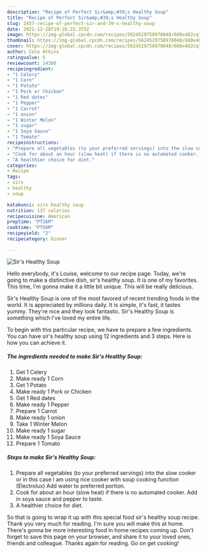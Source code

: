 ```yaml
---
description: "Recipe of Perfect Sir&amp;#39;s Healthy Soup"
title: "Recipe of Perfect Sir&amp;#39;s Healthy Soup"
slug: 2457-recipe-of-perfect-sir-and-39-s-healthy-soup
date: 2021-12-28T19:16:23.375Z
image: https://img-global.cpcdn.com/recipes/5624529758978048/680x482cq70/sirs-healthy-soup-recipe-main-photo.jpg
thumbnail: https://img-global.cpcdn.com/recipes/5624529758978048/680x482cq70/sirs-healthy-soup-recipe-main-photo.jpg
cover: https://img-global.cpcdn.com/recipes/5624529758978048/680x482cq70/sirs-healthy-soup-recipe-main-photo.jpg
author: Cole Atkins
ratingvalue: 5
reviewcount: 14380
recipeingredient:
- "1 Celery"
- "1 Corn"
- "1 Potato"
- "1 Pork or Chicken"
- "1 Red dates"
- "1 Pepper"
- "1 Carrot"
- "1 onion"
- "1 Winter Melon"
- "1 sugar"
- "1 Soya Sauce"
- "1 Tomato"
recipeinstructions:
- "Prepare all vegetables (to your preferred servings) into the slow cooker or in this case I am using rice cooker with soup cooking function (Electrolux) Add water to preferred portion."
- "Cook for about an hour (slow heat) if there is no automated cooker. Add in soya sauce and pepper to taste."
- "A healthier choice for diet."
categories:
- Recipe
tags:
- sirs
- healthy
- soup

katakunci: sirs healthy soup 
nutrition: 137 calories
recipecuisine: American
preptime: "PT26M"
cooktime: "PT56M"
recipeyield: "2"
recipecategory: Dinner

---
```



![Sir&#39;s Healthy Soup](https://img-global.cpcdn.com/recipes/5624529758978048/680x482cq70/sirs-healthy-soup-recipe-main-photo.jpg)

Hello everybody, it's Louise, welcome to our recipe page. Today, we're going to make a distinctive dish, sir&#39;s healthy soup. It is one of my favorites. This time, I'm gonna make it a little bit unique. This will be really delicious.

Sir&#39;s Healthy Soup is one of the most favored of recent trending foods in the world. It is appreciated by millions daily. It is simple, it's fast, it tastes yummy. They're nice and they look fantastic. Sir&#39;s Healthy Soup is something which I've loved my entire life.




To begin with this particular recipe, we have to prepare a few ingredients. You can have sir&#39;s healthy soup using 12 ingredients and 3 steps. Here is how you can achieve it.

<!--inarticleads1-->

##### The ingredients needed to make Sir&#39;s Healthy Soup:

1. Get 1 Celery
1. Make ready 1 Corn
1. Get 1 Potato
1. Make ready 1 Pork or Chicken
1. Get 1 Red dates
1. Make ready 1 Pepper
1. Prepare 1 Carrot
1. Make ready 1 onion
1. Take 1 Winter Melon
1. Make ready 1 sugar
1. Make ready 1 Soya Sauce
1. Prepare 1 Tomato




<!--inarticleads2-->

##### Steps to make Sir&#39;s Healthy Soup:

1. Prepare all vegetables (to your preferred servings) into the slow cooker or in this case I am using rice cooker with soup cooking function (Electrolux) Add water to preferred portion.
1. Cook for about an hour (slow heat) if there is no automated cooker. Add in soya sauce and pepper to taste.
1. A healthier choice for diet.




So that is going to wrap it up with this special food sir&#39;s healthy soup recipe. Thank you very much for reading. I'm sure you will make this at home. There's gonna be more interesting food in home recipes coming up. Don't forget to save this page on your browser, and share it to your loved ones, friends and colleague. Thanks again for reading. Go on get cooking!
